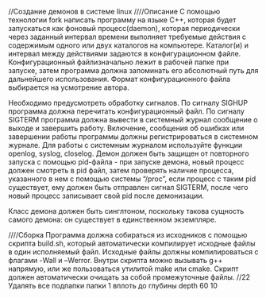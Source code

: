 //Создание демонов в системе linux
////Описание
С помощью технологии fork написать программу на языке С++, которая будет запускаться как фоновый процесс(daemon), которая периодически через заданный интервал времени выполняет требуемые действия с содержимым одного или двух каталогов на компьютере. Каталог(и) и интервал между действиями задаются в конфигурационном файле. Конфигурационный файлизначально лежит в рабочей папке при запуске, затем программа должна запоминать его абсолютный путь для дальнейшего использования. Формат конфигурационного файла выбирается на усмотрение автора.

Необходимо предусмотреть обработку сигналов. По сигналу SIGHUP программа должна перечитать конфигурационный файл. По сигналу SIGTERM программа должна вывести в системный журнал сообщение о выходе и завершить работу. Включение, сообщения об ошибках или завершении работы программы должны регистрироваться в системном журнале. Для работы с системным журналом используйте функции openlog, syslog, closelog. Демон должен быть защищен от повторного запуска с помощью pid-файла - при запуске демона, новый процесс должен смотреть в pid файл, затем проверять наличие процесса, указанного в нем с помощью системы “/proc”, если процесс с таким pid существует, ему должен быть отправлен сигнал SIGTERM, после чего новый процесс записывает свой pid после демонизации.

Класс демона должен быть синглтоном, поскольку такова сущность самого демона: он существует в единственном экземпляре.

////Сборка
Программа должна собираться из исходников с помощью скрипта build.sh, который автоматически компилирует исходные файлы в один исполняемый файл. Исходные файлы должны компилироваться с флагами -Wall и –Werror. Внутри скрипта можно вызывать g++ напрямую, или же пользоваться утилитой make или cmake. Скрипт должен автоматически очищать за собой промежуточные файлы.
//22	Удалять все подпапки папки 1 вплоть до глубины depth	60	10